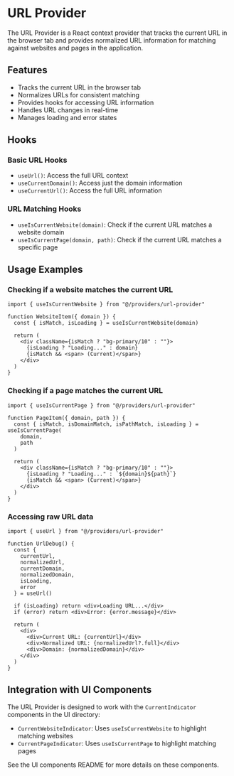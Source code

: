 # URL Provider

The URL Provider is a React context provider that tracks the current URL in the browser tab and provides normalized URL information for matching against websites and pages in the application.

## Features

- Tracks the current URL in the browser tab
- Normalizes URLs for consistent matching
- Provides hooks for accessing URL information
- Handles URL changes in real-time
- Manages loading and error states

## Hooks

### Basic URL Hooks

- `useUrl()`: Access the full URL context
- `useCurrentDomain()`: Access just the domain information
- `useCurrentUrl()`: Access the full URL information

### URL Matching Hooks

- `useIsCurrentWebsite(domain)`: Check if the current URL matches a website domain
- `useIsCurrentPage(domain, path)`: Check if the current URL matches a specific page

## Usage Examples

### Checking if a website matches the current URL

```tsx
import { useIsCurrentWebsite } from "@/providers/url-provider"

function WebsiteItem({ domain }) {
  const { isMatch, isLoading } = useIsCurrentWebsite(domain)

  return (
    <div className={isMatch ? "bg-primary/10" : ""}>
      {isLoading ? "Loading..." : domain}
      {isMatch && <span> (Current)</span>}
    </div>
  )
}
```

### Checking if a page matches the current URL

```tsx
import { useIsCurrentPage } from "@/providers/url-provider"

function PageItem({ domain, path }) {
  const { isMatch, isDomainMatch, isPathMatch, isLoading } = useIsCurrentPage(
    domain,
    path
  )

  return (
    <div className={isMatch ? "bg-primary/10" : ""}>
      {isLoading ? "Loading..." : `${domain}${path}`}
      {isMatch && <span> (Current)</span>}
    </div>
  )
}
```

### Accessing raw URL data

```tsx
import { useUrl } from "@/providers/url-provider"

function UrlDebug() {
  const {
    currentUrl,
    normalizedUrl,
    currentDomain,
    normalizedDomain,
    isLoading,
    error
  } = useUrl()

  if (isLoading) return <div>Loading URL...</div>
  if (error) return <div>Error: {error.message}</div>

  return (
    <div>
      <div>Current URL: {currentUrl}</div>
      <div>Normalized URL: {normalizedUrl?.full}</div>
      <div>Domain: {normalizedDomain}</div>
    </div>
  )
}
```

## Integration with UI Components

The URL Provider is designed to work with the `CurrentIndicator` components in the UI directory:

- `CurrentWebsiteIndicator`: Uses `useIsCurrentWebsite` to highlight matching websites
- `CurrentPageIndicator`: Uses `useIsCurrentPage` to highlight matching pages

See the UI components README for more details on these components.
